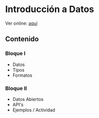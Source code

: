 # Introducción a Datos

Ver online: [aquí](https://visualizacion-uc.github.io/introduccion-datos/index.html)

## Contenido

### Bloque I

* Datos
* Tipos
* Formatos

### Bloque II

* Datos Abiertos
* API's
* Ejemplos / Actividad